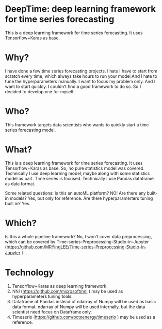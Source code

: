 # DeepTime: deep learning framework for time series forecasting
This is a deep learning framework for time series forecasting. It uses Tensorflow+Karas as base.

# Why?

I have done a few time series forecasting projects. I hate I have to start from scratch every time, which always take hours to run your model.And I hate to tune the hyperparameters manually. I want to focus my problem only. And I want to start quickly.
I couldn't find a good framework to do so. So I decided to develop one for myself.

# Who?

This framework targets data scientists who wants to quickly start a time series forecasting model.

# What?

This is a deep learning framework for time series forecasting. It uses Tensorflow+Karas as base.
So, no pure statistics model was covered. Technically I use deep learning model, maybe along with some statistics model as part.
Time series is focused. Technically I use Pandas dataframe as data format.

Some related questions:
Is this an autoML platform? NO!
Are there any built-in models? Yes, but only for reference.
Are there hyperparamerters tuning built in? Yes.

# Which?
Is this a whole pipeline framework? No, I won't cover data preprocessing, which can be covered by Time-series-Preprocessing-Studio-in-Jupyter (https://github.com/MRYingLEE/Time-series-Preprocessing-Studio-in-Jupyter ）.

# Technology
1. Tensorflow+Karas as deep learning framework.
2. NNI (https://github.com/microsoft/nni ) may be used as hyperparameters tuning tools.
3. Dataframe of Pandas instead of ndarray of Numpy will be used as basic data format. ndarray of Numpy will be used internally, but the data scientist need focus on Dataframe only.
4. Timeserio (https://github.com/octoenergy/timeserio ) may be used as a reference.
